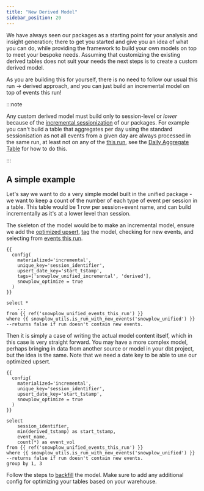 ```yaml
---
title: "New Derived Model"
sidebar_position: 20
---
```


We have always seen our packages as a starting point for your analysis and insight generation; there to get you started and give you an idea of what you can do, while providing the framework to build your own models on top to meet your bespoke needs. Assuming that customizing the existing derived tables does not suit your needs the next steps is to create a custom derived model.

As you are building this for yourself, there is no need to follow our usual this run -> derived approach, and you can just build an incremental model on top of events this run!

:::note

Any custom derived model must build only to session-level or _lower_ because of the [incremental sessionization](/docs/modeling-your-data/modeling-your-data-with-dbt/package-mechanics/incremental-processing/index.md) of our packages. For example you can't build a table that aggregates per day using the standard sessionisation as not all events from a given day are always processed in the same run, at least not on any of the [this run](/docs/modeling-your-data/modeling-your-data-with-dbt/package-mechanics/this-run-tables/index.md), see the [Daily Aggregate Table](/docs/modeling-your-data/modeling-your-data-with-dbt/dbt-custom-models/examples/daily-aggregate-table/index.md) for how to do this.

:::

## A simple example
Let's say we want to do a very simple model built in the unified package - we want to keep a count of the number of each type of event per session in a table. This table would be 1 row per session+event name, and can build incrementally as it's at a lower level than session.

The skeleton of the model would be to make an incremental model, ensure we add the [optimized upsert](/docs/modeling-your-data/modeling-your-data-with-dbt/package-mechanics/optimized-upserts/index.md), [tag](/docs/modeling-your-data/modeling-your-data-with-dbt/dbt-custom-models/index.md#tagging-models) the model, checking for new events, and selecting from [events this run](/docs/modeling-your-data/modeling-your-data-with-dbt/package-mechanics/this-run-tables/index.md#events-this-run).

```jinja2 title=models/custom_snowplow_derived/session_event_counts.sql
{{
  config(
    materialized='incremental',
    unique_key='session_identifier',
    upsert_date_key='start_tstamp',
    tags=['snowplow_unified_incremental', 'derived'],
    snowplow_optimize = true
  )
}}

select *
    ...
from {{ ref('snowplow_unified_events_this_run') }}
where {{ snowplow_utils.is_run_with_new_events('snowplow_unified') }} --returns false if run doesn't contain new events.
```

Then it is simply a case of writing the actual model content itself, which in this case is very straight forward. You may have a more complex model, perhaps bringing in data from another source or model in your dbt project, but the idea is the same. Note that we need a date key to be able to use our optimized upsert.

```jinja2 title=models/custom_snowplow_derived/session_event_counts.sql
{{
  config(
    materialized='incremental',
    unique_key='session_identifier',
    upsert_date_key='start_tstamp',
    snowplow_optimize = true
  )
}}

select
    session_identifier,
    min(derived_tstamp) as start_tstamp,
    event_name,
    count(*) as event_vol
from {{ ref('snowplow_unified_events_this_run') }}
where {{ snowplow_utils.is_run_with_new_events('snowplow_unified') }} --returns false if run doesn't contain new events.
group by 1, 3
```

Follow the steps to [backfill](/docs/modeling-your-data/modeling-your-data-with-dbt/dbt-operation/backfilling/index.md) the model. Make sure to add any additional config for optimizing your tables based on your warehouse.

